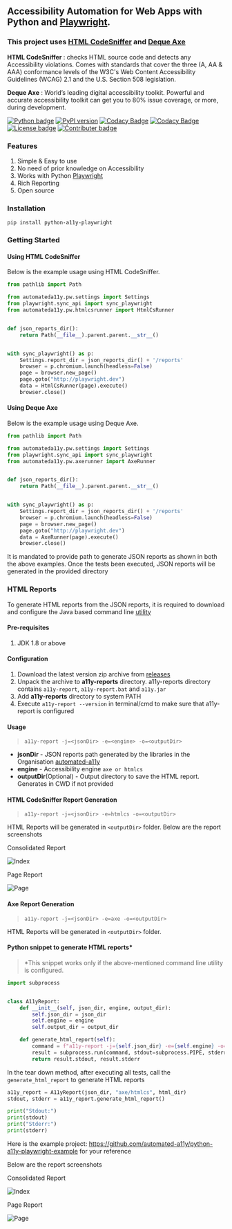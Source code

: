 ## Accessibility Automation for Web Apps with Python and [Playwright](https://playwright.dev/).

### This project uses [HTML CodeSniffer](https://squizlabs.github.io/HTML_CodeSniffer/) and [Deque Axe](https://www.deque.com/)

**HTML CodeSniffer** : checks HTML source code and detects any Accessibility violations. Comes with standards that cover
the three (A, AA & AAA) conformance levels of the W3C's Web Content Accessibility Guidelines (WCAG) 2.1 and the U.S.
Section 508 legislation.

**Deque Axe** : World’s leading digital accessibility toolkit. Powerful and accurate accessibility toolkit can get you
to 80% issue coverage, or more, during development.

[![Python badge](https://img.shields.io/badge/python-3.10-green.svg)](https://www.python.org/downloads/)
[![PyPI version](https://img.shields.io/pypi/v/python-a11y-playwright)](https://pypi.org/project/python-a11y-playwright/)
[![Codacy Badge](https://app.codacy.com/project/badge/Grade/52674c845fa54bc5afafd9b4ce960503)](https://www.codacy.com/gh/automated-a11y/python-a11y-playwright/dashboard?utm_source=github.com&amp;utm_medium=referral&amp;utm_content=automated-a11y/python-a11y-playwright&amp;utm_campaign=Badge_Grade)
[![Codacy Badge](https://app.codacy.com/project/badge/Coverage/52674c845fa54bc5afafd9b4ce960503)](https://www.codacy.com/gh/automated-a11y/python-a11y-playwright/dashboard?utm_source=github.com&utm_medium=referral&utm_content=automated-a11y/python-a11y-playwright&utm_campaign=Badge_Coverage)
[![License badge](https://img.shields.io/badge/license-MIT-blue.svg)](https://opensource.org/licenses/MIT)
[![Contributer badge](https://img.shields.io/github/contributors/automated-a11y/java-a11y-playwright.svg)](https://github.com/automated-a11y/java-a11y-playwright/graphs/contributors)

### Features

1. Simple & Easy to use
2. No need of prior knowledge on Accessibility
3. Works with Python [Playwright](https://playwright.dev/)
4. Rich Reporting
5. Open source

### Installation
```
pip install python-a11y-playwright
```
### Getting Started

#### Using HTML CodeSniffer

Below is the example usage using HTML CodeSniffer.

```python
from pathlib import Path

from automateda11y.pw.settings import Settings
from playwright.sync_api import sync_playwright
from automateda11y.pw.htmlcsrunner import HtmlCsRunner


def json_reports_dir():
    return Path(__file__).parent.parent.__str__()


with sync_playwright() as p:
    Settings.report_dir = json_reports_dir() + '/reports'
    browser = p.chromium.launch(headless=False)
    page = browser.new_page()
    page.goto("http://playwright.dev")
    data = HtmlCsRunner(page).execute()
    browser.close()
```

#### Using Deque Axe

Below is the example usage using Deque Axe.

```python
from pathlib import Path

from automateda11y.pw.settings import Settings
from playwright.sync_api import sync_playwright
from automateda11y.pw.axerunner import AxeRunner


def json_reports_dir():
    return Path(__file__).parent.parent.__str__()


with sync_playwright() as p:
    Settings.report_dir = json_reports_dir() + '/reports'
    browser = p.chromium.launch(headless=False)
    page = browser.new_page()
    page.goto("http://playwright.dev")
    data = AxeRunner(page).execute()
    browser.close()
```
It is mandated to provide path to generate JSON reports as shown in both the above examples. Once the tests been executed, JSON reports will be generated in the provided directory

### HTML Reports
To generate HTML reports from the JSON reports, it is required to download and configure the Java based command line [utility](https://github.com/automated-a11y/automated-a11y-reporter)

#### Pre-requisites
1. JDK 1.8 or above

#### Configuration
1. Download the latest version zip archive from [releases](https://github.com/automated-a11y/automated-a11y-reporter/releases)
2. Unpack the archive to **a11y-reports** directory. a11y-reports directory contains `a11y-report`, `a11y-report.bat` and `a11y.jar`
3. Add **a11y-reports** directory to system PATH
4. Execute `a11y-report --version` in terminal/cmd to make sure that a11y-report is configured

#### Usage
> `a11y-report -j=<jsonDir> -e=<engine> -o=<outputDir>`

* **jsonDir** - JSON reports path generated by the libraries in the Organisation [automated-a11y](https://github.com/automated-a11y)
* **engine** - Accessibility engine `axe or htmlcs`
* **outputDir**(Optional) - Output directory to save the HTML report. Generates in CWD if not provided

#### HTML CodeSniffer Report Generation
> `a11y-report -j=<jsonDir> -e=htmlcs -o=<outputDir>`

HTML Reports will be generated in `<outputDir>` folder.
Below are the report screenshots

Consolidated Report

![Index](/readme/htmlcs_index.png)

Page Report

![Page](/readme/htmlcs_page.png)

#### Axe Report Generation
> `a11y-report -j=<jsonDir> -e=axe -o=<outputDir>`

HTML Reports will be generated in `<outputDir>` folder.

#### Python snippet to generate HTML reports*
>*This snippet works only if the above-mentioned command line utility is configured.
```python
import subprocess


class A11yReport:
    def __init__(self, json_dir, engine, output_dir):
        self.json_dir = json_dir
        self.engine = engine
        self.output_dir = output_dir

    def generate_html_report(self):
        command = f"a11y-report -j={self.json_dir} -e={self.engine} -o={self.output_dir}"
        result = subprocess.run(command, stdout=subprocess.PIPE, stderr=subprocess.PIPE, shell=True, encoding="utf-8")
        return result.stdout, result.stderr

```
In the tear down method, after executing all tests, call the `generate_html_report` to generate HTML reports

```python
a11y_report = A11yReport(json_dir, "axe/htmlcs", html_dir)
stdout, stderr = a11y_report.generate_html_report()

print("Stdout:")
print(stdout)
print("Stderr:")
print(stderr)
```

Here is the example project: https://github.com/automated-a11y/python-a11y-playwright-example for your reference

Below are the report screenshots

Consolidated Report

![Index](/readme/axe_index.png)

Page Report

![Page](/readme/axe_page.png)
